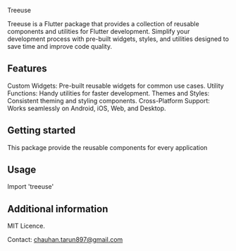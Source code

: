 Treeuse

Treeuse is a Flutter package that provides a collection of reusable components and utilities for Flutter development. Simplify your development process with pre-built widgets, styles, and utilities designed to save time and improve code quality.

## Features
Custom Widgets: Pre-built reusable widgets for common use cases.
Utility Functions: Handy utilities for faster development.
Themes and Styles: Consistent theming and styling components.
Cross-Platform Support: Works seamlessly on Android, iOS, Web, and Desktop.

## Getting started

This package provide the reusable components for every application


## Usage

Import 'treeuse'


## Additional information

MIT Licence. 

Contact: chauhan.tarun897@gmail.com
